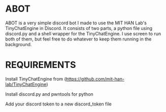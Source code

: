 # ABOT

ABOT is a very simple discord bot I made to use the MIT HAN Lab's TinyChatEngine in Discord. It consists of two parts, a python file using discord.py and a shell wrapper for the TinyChatEngine. I use screen to run both of them, but feel free to do whatever to keep them running in the background.

# REQUIREMENTS

Install TinyChatEngine from (https://github.com/mit-han-lab/TinyChatEngine)

Install discord.py and pwntools for python

Add your discord token to a new discord\_token file

